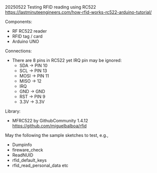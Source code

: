 20250522
Testing RFID reading using RC522
https://lastminuteengineers.com/how-rfid-works-rc522-arduino-tutorial/

Components:
- RF RC522 reader
- RFID tag / card
- Arduino UNO

Connections:
- There are 8 pins in RC522 yet IRQ pin may be ignored:
  - SDA -> PIN 10
  - SCL -> PIN 13
  - MOSI -> PIN 11
  - MISO -> 12
  - IRQ
  - GND -> GND
  - RST -> PIN 9
  - 3.3V -> 3.3V

Library:
- MFRC522 by GithubCommunity 1.4.12
  https://github.com/miguelbalboa/rfid

May the following the sample sketches to test, e.g.,
- Dumpinfo
- fireware_check
- ReadNUID
- rfid_default_keys
- rfid_read_personal_data
etc
